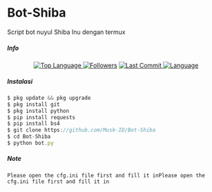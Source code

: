# Bot-Shiba
Script bot nuyul Shiba Inu dengan termux 
##### Info
<p align="center">
 <a href="https://github.com/Musk-ID">
    <img alt="Top Language" src="https://img.shields.io/github/languages/top/Musk-ID/Bot-Shiba.svg"/>
  </a>
<a href="https://github.com/Musk-ID/followers">
  <img title="Followers" src="https://img.shields.io/github/followers/Musk-ID?label=Followers&color=blue&style=flat-square"></a>
<a href="https://github.com/Musk-ID/Anime-Tracker/stargazers/">
<a href="https://github.com/Musk-ID">
  <img alt="Last Commit" src="https://img.shields.io/github/last-commit/Musk-ID/Bot-Shiba.svg"/>
</a>
<a href="https://github.com/Musk-ID">
  <img alt="Language" src="https://img.shields.io/github/languages/count/Musk-ID/Bot-Shiba.svg"/>
</a>
</div>
</p>

##### Instalasi
```js
$ pkg update && pkg upgrade
$ pkg install git
$ pkg install python
$ pip install requests
$ pip install bs4
$ git clone https://github.com/Musk-ID/Bot-Shiba
$ cd Bot-Shiba
$ python bot.py
```
##### Note
```
Please open the cfg.ini file first and fill it inPlease open the cfg.ini file first and fill it in 
```


